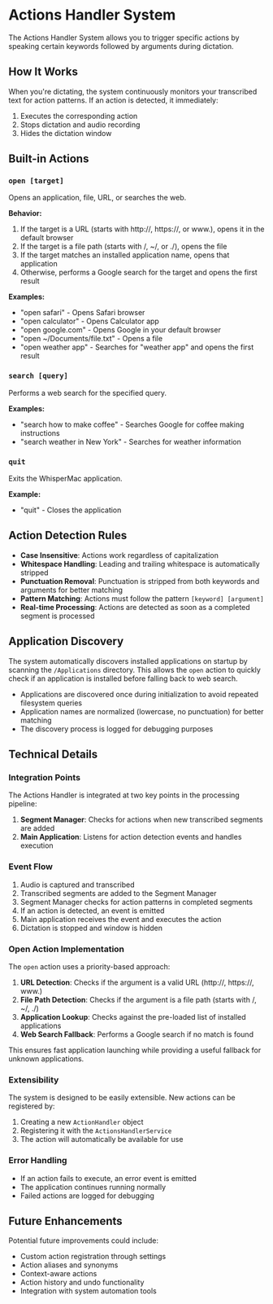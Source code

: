 # Actions Handler System

The Actions Handler System allows you to trigger specific actions by speaking certain keywords followed by arguments during dictation.

## How It Works

When you're dictating, the system continuously monitors your transcribed text for action patterns. If an action is detected, it immediately:

1. Executes the corresponding action
2. Stops dictation and audio recording
3. Hides the dictation window

## Built-in Actions

### `open [target]`

Opens an application, file, URL, or searches the web.

**Behavior:**

1. If the target is a URL (starts with http://, https://, or www.), opens it in the default browser
2. If the target is a file path (starts with /, ~/, or ./), opens the file
3. If the target matches an installed application name, opens that application
4. Otherwise, performs a Google search for the target and opens the first result

**Examples:**

- "open safari" - Opens Safari browser
- "open calculator" - Opens Calculator app
- "open google.com" - Opens Google in your default browser
- "open ~/Documents/file.txt" - Opens a file
- "open weather app" - Searches for "weather app" and opens the first result

### `search [query]`

Performs a web search for the specified query.

**Examples:**

- "search how to make coffee" - Searches Google for coffee making instructions
- "search weather in New York" - Searches for weather information

### `quit`

Exits the WhisperMac application.

**Example:**

- "quit" - Closes the application

## Action Detection Rules

- **Case Insensitive**: Actions work regardless of capitalization
- **Whitespace Handling**: Leading and trailing whitespace is automatically stripped
- **Punctuation Removal**: Punctuation is stripped from both keywords and arguments for better matching
- **Pattern Matching**: Actions must follow the pattern `[keyword] [argument]`
- **Real-time Processing**: Actions are detected as soon as a completed segment is processed

## Application Discovery

The system automatically discovers installed applications on startup by scanning the `/Applications` directory. This allows the `open` action to quickly check if an application is installed before falling back to web search.

- Applications are discovered once during initialization to avoid repeated filesystem queries
- Application names are normalized (lowercase, no punctuation) for better matching
- The discovery process is logged for debugging purposes

## Technical Details

### Integration Points

The Actions Handler is integrated at two key points in the processing pipeline:

1. **Segment Manager**: Checks for actions when new transcribed segments are added
2. **Main Application**: Listens for action detection events and handles execution

### Event Flow

1. Audio is captured and transcribed
2. Transcribed segments are added to the Segment Manager
3. Segment Manager checks for action patterns in completed segments
4. If an action is detected, an event is emitted
5. Main application receives the event and executes the action
6. Dictation is stopped and window is hidden

### Open Action Implementation

The `open` action uses a priority-based approach:

1. **URL Detection**: Checks if the argument is a valid URL (http://, https://, www.)
2. **File Path Detection**: Checks if the argument is a file path (starts with /, ~/, ./)
3. **Application Lookup**: Checks against the pre-loaded list of installed applications
4. **Web Search Fallback**: Performs a Google search if no match is found

This ensures fast application launching while providing a useful fallback for unknown applications.

### Extensibility

The system is designed to be easily extensible. New actions can be registered by:

1. Creating a new `ActionHandler` object
2. Registering it with the `ActionsHandlerService`
3. The action will automatically be available for use

### Error Handling

- If an action fails to execute, an error event is emitted
- The application continues running normally
- Failed actions are logged for debugging

## Future Enhancements

Potential future improvements could include:

- Custom action registration through settings
- Action aliases and synonyms
- Context-aware actions
- Action history and undo functionality
- Integration with system automation tools
